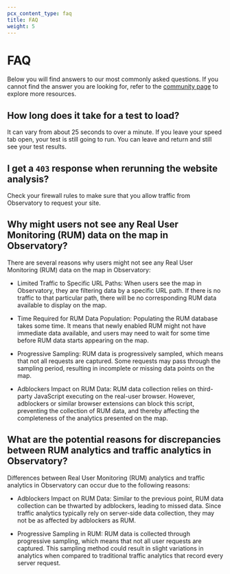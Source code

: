 ```yaml
---
pcx_content_type: faq
title: FAQ
weight: 5
---
```


# FAQ

Below you will find answers to our most commonly asked questions. If you cannot find the answer you are looking for, refer to the [community page](https://community.cloudflare.com/c/website-application-performance/88) to explore more resources.

## How long does it take for a test to load?

It can vary from about 25 seconds to over a minute. If you leave your speed tab open, your test is still going to run. You can leave and return and still see your test results.

## I get a `403` response when rerunning the website analysis?

Check your firewall rules to make sure that you allow traffic from Observatory to request your site.

## Why might users not see any Real User Monitoring (RUM) data on the map in Observatory?

There are several reasons why users might not see any Real User Monitoring (RUM) data on the map in Observatory:
 
- Limited Traffic to Specific URL Paths: When users see the map in Observatory, they are filtering data by a specific URL path. If there is no traffic to that particular path, there will be no corresponding RUM data available to display on the map.
 
- Time Required for RUM Data Population: Populating the RUM database takes some time. It means that newly enabled RUM might not have immediate data available, and users may need to wait for some time before RUM data starts appearing on the map.
 
- Progressive Sampling: RUM data is progressively sampled, which means that not all requests are captured. Some requests may pass through the sampling period, resulting in incomplete or missing data points on the map.
 
- Adblockers Impact on RUM Data: RUM data collection relies on third-party JavaScript executing on the real-user browser. However, adblockers or similar browser extensions can block this script, preventing the collection of RUM data, and thereby affecting the completeness of the analytics presented on the map.
 
## What are the potential reasons for discrepancies between RUM analytics and traffic analytics in Observatory?
 
Differences between Real User Monitoring (RUM) analytics and traffic analytics in Observatory can occur due to the following reasons:
 
- Adblockers Impact on RUM Data: Similar to the previous point, RUM data collection can be thwarted by adblockers, leading to missed data. Since traffic analytics typically rely on server-side data collection, they may not be as affected by adblockers as RUM.
 
- Progressive Sampling in RUM: RUM data is collected through progressive sampling, which means that not all user requests are captured. This sampling method could result in slight variations in analytics when compared to traditional traffic analytics that record every server request.